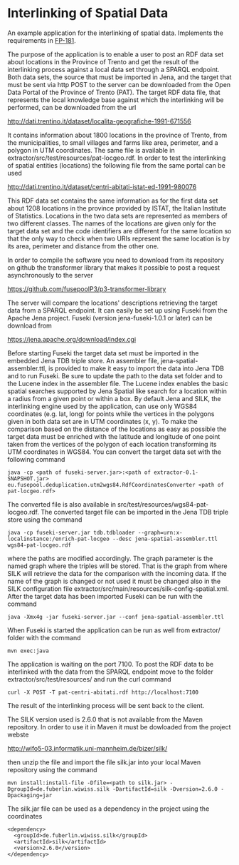 Interlinking of Spatial Data
============================

An example application for the interlinking of spatial data. Implements the requirements in [FP-181](https://fusepool.atlassian.net/browse/FP-181).

The purpose of the application is to enable a user to post an RDF data set about locations in the Province of Trento
and get the result of the interlinking process against a local data set through a SPARQL endpoint. Both data sets,
the source that must be imported in Jena, and the target that must be sent via http POST to the server can be downloaded 
from the Open Data Portal of the Province of Trento (PAT).
The target RDF data file, that represents the local knowledge base against which the interlinking will be performed, can be downloaded from the url

http://dati.trentino.it/dataset/localita-geografiche-1991-671556

It contains information about 1800 locations in the province of Trento, from the municipalities, to small villages and farms like area, perimeter, and a polygon in UTM coordinates. The same file is available in extractor/src/test/resources/pat-locgeo.rdf. In order to test the interlinking of spatial entities (locations) the following file from the same portal can be used

http://dati.trentino.it/dataset/centri-abitati-istat-ed-1991-980076

This RDF data set contains the same information as for the first data set about 1208 locations in the province provided by ISTAT, the Italian Institute of Statistics. Locations in the two data sets are represented as members of two different classes. The names of the locations are given only for the target data set and the code identifiers are different for the same location so that the only way to check when two URIs represent the same location is by its area, perimeter and distance from the other one.

In order to compile the software you need to download from its repository on github the transformer library that makes it possible to post a request asynchronously to the server

https://github.com/fusepoolP3/p3-transformer-library

The server will compare the locations' descriptions retrieving the target data from a SPARQL endpoint. It can easily be set up using Fuseki from the Apache Jena project. Fuseki (version jena-fuseki-1.0.1 or later) can be download from 

https://jena.apache.org/download/index.cgi

Before starting Fuseki the target data set must be imported in the embedded Jena TDB triple store. An assembler file, jena-spatial-assembler.ttl, is provided to make it easy to import the data into Jena TDB and to run Fuseki. Be sure to update the path to the data set folder and to the Lucene index in the assembler file. The Lucene index enables the basic spatial searches supported by Jena Spatial like search for a location within a radius from a given point or within a box.
By default Jena and SILK, the interlinking engine used by the application, can use only WGS84 coordinates (e.g. lat, long) for points while the vertices in the polygons given in both data set are in UTM coordinates (x, y). To make the comparison based on the distance of the locations as easy as possible the target data must be enriched with the latitude and longitude of one point taken from the vertices of the polygon of each location transforming its UTM coordinates in WGS84. You can convert the target data set with the following command

    java -cp <path of fuseki-server.jar>:<path of extractor-0.1-SNAPSHOT.jar> eu.fusepool.deduplication.utm2wgs84.RdfCoordinatesConverter <path of pat-locgeo.rdf>

The converted file is also available in src/test/resources/wgs84-pat-locgeo.rdf. The converted target file can be imported in the Jena TDB triple store using the command

    java -cp fuseki-server.jar tdb.tdbloader --graph=urn:x-localinstance:/enrich-pat-locgeo --desc jena-spatial-assembler.ttl wgs84-pat-locgeo.rdf

where the paths are modified accordingly. The graph parameter is the named graph where the triples will be stored. That is the graph from where SILK will retrieve the data for the comparison with the incoming data. If the name of the graph is changed or not used it must be changed also in the SILK configuration file extractor/src/main/resources/silk-config-spatial.xml. After the target data has been imported Fuseki can be run with the command

    java -Xmx4g -jar fuseki-server.jar --conf jena-spatial-assembler.ttl

When Fuseki is started the application can be run as well from extractor/ folder with the command

    mvn exec:java

The application is waiting on the port 7100. To post the RDF data to be interlinked with the data from the SPARQL endpoint move to the folder extractor/src/test/resources/ and run the curl command 

    curl -X POST -T pat-centri-abitati.rdf http://localhost:7100

The result of the interlinking process will be sent back to the client.

The SILK version used is 2.6.0 that is not available from the Maven repository. In order to use it in Maven it must be dowloaded from the project webste

http://wifo5-03.informatik.uni-mannheim.de/bizer/silk/

then unzip the file and import the file silk.jar into your local Maven repository using the command

    mvn install:install-file -Dfile=<path to silk.jar> -DgroupId=de.fuberlin.wiwiss.silk -DartifactId=silk -Dversion=2.6.0 -Dpackaging=jar

The silk.jar file can be used as a dependency in the project using the coordinates

    <dependency>  
      <groupId>de.fuberlin.wiwiss.silk</groupId>  
      <artifactId>silk</artifactId>   
      <version>2.6.0</version>  
    </dependency>   





